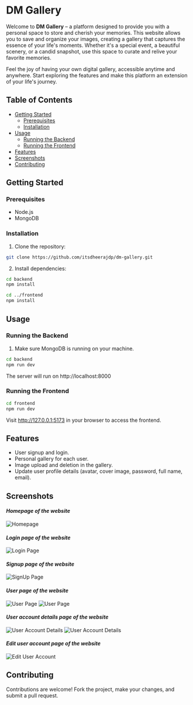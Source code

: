 # DM Gallery

Welcome to **DM Gallery** – a platform designed to provide you with a personal space to store and cherish your memories. This website allows you to save and organize your images, creating a gallery that captures the essence of your life's moments. Whether it's a special event, a beautiful scenery, or a candid snapshot, use this space to curate and relive your favorite memories.

Feel the joy of having your own digital gallery, accessible anytime and anywhere. Start exploring the features and make this platform an extension of your life's journey.


## Table of Contents

- [Getting Started](#getting-started)
  - [Prerequisites](#prerequisites)
  - [Installation](#installation)
- [Usage](#usage)
  - [Running the Backend](#running-the-backend)
  - [Running the Frontend](#running-the-frontend)
- [Features](#features)
- [Screenshots](#screenshots)
- [Contributing](#contributing)

## Getting Started

### Prerequisites

- Node.js
- MongoDB

### Installation

1. Clone the repository:

```bash
git clone https://github.com/itsdheerajdp/dm-gallery.git
```

2. Install dependencies:

```bash
cd backend
npm install

cd ../frontend
npm install
```

## Usage

### Running the Backend

1. Make sure MongoDB is running on your machine.
 ```bash
cd backend
npm run dev
```
The server will run on http://localhost:8000


### Running the Frontend

```bash
cd frontend
npm run dev

```
Visit http://127.0.0.1:5173 in your browser to access the frontend.

## Features
- User signup and login.
- Personal gallery for each user.
- Image upload and deletion in the gallery.
- Update user profile details (avatar, cover image, password, full name, email).


## Screenshots
#### *Homepage of the website*
![Homepage](Screenshots/HomePage.png)

#### *Login page of the website*
![Login Page](Screenshots/LoginPage.png)

#### *Signup page of the website*
![SignUp Page](Screenshots/SignUpPage.png)

#### *User page of the website*
![User Page](Screenshots/UserPage1.png)
![User Page](Screenshots/UserPage2.png)

#### *User account details page of the website*
![User Account Details](Screenshots/AccountDetailPage1.png)
![User Account Details](Screenshots/AccountDetailPage2.png)
#### *Edit user account page of the website*
![Edit User Account](Screenshots/EditAccountDetailPage.png)



## Contributing
Contributions are welcome! Fork the project, make your changes, and submit a pull request.
